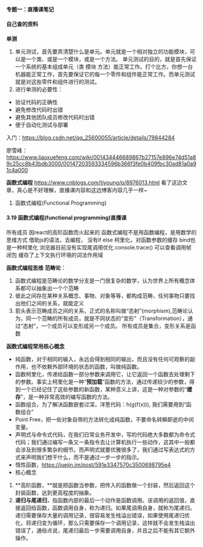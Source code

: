 #### 专题一：直播课笔记

#### 自己查的资料
**单测**
1. 单元测试，首先要弄清楚什么是单元。单元就是一个相对独立的功能模块，可以是一个类、或是一个模块，或是一个方法。
单元测试的目的，就是首先保证一个系统的基本组成单元（类 模块 方法）能正常工作。打个比方，你想一台机器能正常工作，首先要保证它的每一个零件和组件能正常工作。而单元测试就是对这些零件和组件进行的测试。
2. 进行单测的必要性：
* 验证代码的正确性
* 避免修改代码时出错
* 避免其他团队成员修改代码时出错
* 便于自动化测试与部署

入门：https://blog.csdn.net/qq_25600055/article/details/79844284

廖雪峰：https://www.liaoxuefeng.com/wiki/001434446689867b27157e896e74d51a89c25cc8b43bdb3000/00147203593334596b366f3fe0b409fbc30ad81a0a91c4a000

**函数式编程**
https://www.cnblogs.com/tjyoung/p/8976013.html
看了这边文章，真心是不好理解，直播课内容和这边博客内容几乎一样~
1. 函数式编程(Functional Programming)

#### 3.19 函数式编程(functional programming)直播课
所有成员
因react的高阶函数而火起来的
函数式编程不是用函数编程，是用数学的思维方式 借助js的语法，去编程，
没有if else
柯里化，对函数参数的缓存   bind也是一种柯里化
浏览器目前没有实现尾调用优化
console.trace() 可以查看调用帧
闭包 缓存了上下文执行环境的词法作用域

**函数式编程思维**
**范畴论**：
1. 函数式编程是范畴论的数学分支是一门很复杂的数学，认为世界上所有概念体系都可以抽象出一个个范畴
2. 彼此之间存在某种关系概念、事物、对象等等，都构成范畴，任何事物只要找出他们之间的关系，就能定义
3. 箭头表示范畴成员之间的关系，正式的名称叫做“态射”(morphism),范畴论认为，同一个范畴的所有成员，就是不同状态的“变形”（Transformation），通过“态射”，一个成员可以变形成另一个成员。
所有成员是集合，变形关系是函数

**函数式编程常用核心概念**
* 纯函数，对于相同的输入，永远会得到相同的输出，而且没有任何可观察的副作用，也不依赖外部环境的状态的函数，叫做纯函数。
* 函数柯里化，传递给函数一部分参数来调用它，让它返回一个函数去处理剩下的参数。事实上柯里化是一种“**预加载**”函数的方法，通过传递较少的参数，得到一个已经记住了这些参数的新函数，某种意义上讲，这是一种对参数的“**缓存**”，是一种非常高效的编写函数的方法。
* 函数组合，为了解决函数嵌套过深，洋葱代码：h(g(f(x))), 我们需要用到“函数组合”
* Point Free，把一些对象自带的方法转化成纯函数，不要命名转瞬即逝的中间变量。
* 声明式与命令式代码，在我们日常业务开发中，写的代码绝大多数都为命令式代码；我们通过编写一条又一条指令去让计算机执行一些动作，这其中一般都会涉及到很多繁杂的细节。而声明式就要优雅很多了，我们通过写表达式的方式来声明我们想干什么，而不是通过一步一步的指示。
* 惰性函数，https://juejin.im/post/591e3347570c3500698795e4
* 核心概念
1. **高阶函数，**就是把函数当参数，把传入的函数做一个封装，然后返回这个封装函数，达到更高程度的抽象。
2. **递归与尾递归**，指函数内部的最后一个动作是函数调用。该调用的返回值，直接返回给函数，函数调用自身，称为递归。如果尾调用自身，就称为尾递归。递归需要保存大量的调用记录，很容易发生栈溢出错误，如果使用尾递归优化，将递归变为循环，那么只需要保存一个调用记录，这样就不会发生栈溢出错误了，通俗点说，尾递归最后一步需要调用自身，并且之后不能有其它额外操作。
